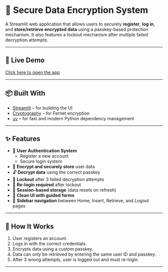 # 🔐 Secure Data Encryption System

A Streamlit web application that allows users to securely **register**, **log in**, and **store/retrieve encrypted data** using a passkey-based protection mechanism. It also features a lockout mechanism after multiple failed decryption attempts.

---

## 🚀 Live Demo

[Click here to open the app](https://secure-data-encryption-bykulsoomimran.streamlit.app/)

---

## 📦 Built With

- [Streamlit](https://streamlit.io/) – for building the UI
- [Cryptography](https://cryptography.io/en/latest/) – for Fernet encryption
- [uv](https://github.com/astral-sh/uv) – for fast and modern Python dependency management

---

## ✨ Features

- 🔐 **User Authentication System**
  - Register a new account
  - Secure login system
- 🧾 **Encrypt and securely store** user data
- 🔓 **Decrypt data** using the correct passkey
- 🚫 **Lockout** after 3 failed decryption attempts
- 🔁 **Re-login required** after lockout
- 🧠 **Session-based storage** (data resets on refresh)
- 🎯 **Clean UI with guided forms**
- 🧭 **Sidebar navigation** between Home, Insert, Retrieve, and Logout pages

---

## 🧪 How It Works

1. User registers an account.
2. Logs in with the correct credentials.
3. Encrypts data using a custom passkey.
4. Data can only be retrieved by entering the same user ID and passkey.
5. After 3 wrong attempts, user is logged out and must re-login.

---